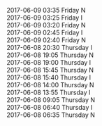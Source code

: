 2017-06-09 03:35 Friday  N  
2017-06-09 03:25 Friday  I  
2017-06-09 03:20 Friday  N  
2017-06-09 02:45 Friday  I  
2017-06-09 02:40 Friday  N  
2017-06-08 20:30 Thursday  I  
2017-06-08 19:05 Thursday  N  
2017-06-08 19:00 Thursday  I  
2017-06-08 15:45 Thursday  N  
2017-06-08 15:40 Thursday  I  
2017-06-08 14:00 Thursday  N  
2017-06-08 13:55 Thursday  I  
2017-06-08 09:05 Thursday  N  
2017-06-08 06:40 Thursday  I  
2017-06-08 06:35 Thursday  N  
